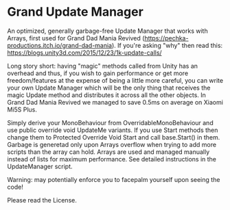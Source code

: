# Grand Update Manager

An optimized, generally garbage-free Update Manager that works with Arrays, first used for Grand Dad Mania Revived (https://pechka-productions.itch.io/grand-dad-mania). If you're asking "why" then read this: https://blogs.unity3d.com/2015/12/23/1k-update-calls/

Long story short: having "magic" methods called from Unity has an overhead and thus, if you wish to gain performance or get more freedom/features at the expense of being a little more careful, you can write your own Update Manager which will be the only thing that receives the magic Update method and distributes it across all the other objects. In Grand Dad Mania Revived we managed to save 0.5ms on average on Xiaomi Mi5S Plus.

Simply derive your MonoBehaviour from OverridableMonoBehaviour and use public override void UpdateMe variants. If you use Start methods then change them to Protected Override Void Start and call base.Start() in them.
Garbage is generetad only upon Arrays overflow when trying to add more scripts than the array can hold.
Arrays are used and managed manually instead of lists for maximum performance.
See detailed instructions in the UpdateManager script.

Warning: may potentially enforce you to facepalm yourself upon seeing the code!

Please read the License.
